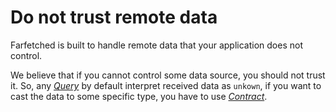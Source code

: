 # Do not trust remote data

Farfetched is built to handle remote data that your application does not control.

We believe that if you cannot control some data source, you should not trust it. So, any [_Query_](/api/primitives/query.md) by default interpret received data as `unkown`, if you want to cast the data to some specific type, you have to use [_Contract_](/api/primitives/contract.md).
